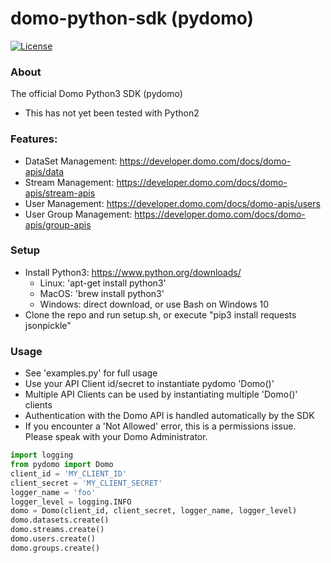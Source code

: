 # domo-python-sdk (pydomo)
[![License](https://img.shields.io/badge/license-MIT-blue.svg?style=flat)](http://www.opensource.org/licenses/MIT)

### About

The official Domo Python3 SDK (pydomo)
* This has not yet been tested with Python2

### Features:
* DataSet Management: https://developer.domo.com/docs/domo-apis/data
* Stream Management: https://developer.domo.com/docs/domo-apis/stream-apis
* User Management: https://developer.domo.com/docs/domo-apis/users
* User Group Management: https://developer.domo.com/docs/domo-apis/group-apis

### Setup
* Install Python3: https://www.python.org/downloads/
    * Linux: 'apt-get install python3'
    * MacOS: 'brew install python3'
    * Windows: direct download, or use Bash on Windows 10
* Clone the repo and run setup.sh, or execute "pip3 install requests jsonpickle"

### Usage
* See 'examples.py' for full usage
* Use your API Client id/secret to instantiate pydomo 'Domo()'
* Multiple API Clients can be used by instantiating multiple 'Domo()' clients
* Authentication with the Domo API is handled automatically by the SDK
* If you encounter a 'Not Allowed' error, this is a permissions issue. Please speak with your Domo Administrator.
```python
import logging
from pydomo import Domo
client_id = 'MY_CLIENT_ID'
client_secret = 'MY_CLIENT_SECRET'
logger_name = 'foo'
logger_level = logging.INFO
domo = Domo(client_id, client_secret, logger_name, logger_level)
domo.datasets.create()
domo.streams.create()
domo.users.create()
domo.groups.create()
```
